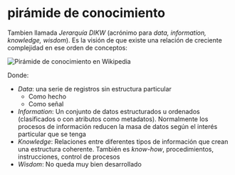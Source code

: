 # pirámide de conocimiento

Tambien llamada *Jerarquía DIKW* (acrónimo para *data, information, knowledge, wisdom*). Es la visión de que existe una relación de creciente complejidad en ese orden de conceptos:

![Pirámide de conocimiento en Wikipedia](https://upload.wikimedia.org/wikipedia/commons/thumb/0/06/DIKW_Pyramid.svg/1200px-DIKW_Pyramid.svg.png "Pirámide de conocimiento en Wikipedia")

Donde:

* *Data*: una serie de registros sin estructura particular
  * Como hecho
  * Como señal
* *Information*: Un conjunto de datos estructurados u ordenados (clasificados o con atributos como metadatos). Normalmente los procesos de información reducen la masa de datos según el interés particular que se tenga
* *Knowledge*: Relaciones entre diferentes tipos de información que crean una estructura coherente. También es *know-how*, procedimientos, instrucciones, control de procesos
* *Wisdom*: No queda muy bien desarrollado
